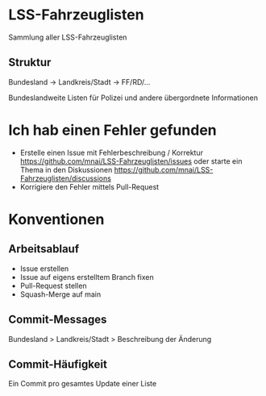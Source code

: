 # LSS-Fahrzeuglisten
Sammlung aller LSS-Fahrzeuglisten

## Struktur

Bundesland -> Landkreis/Stadt -> FF/RD/...

Bundeslandweite Listen für Polizei und andere übergordnete Informationen

# Ich hab einen Fehler gefunden
- Erstelle einen Issue mit Fehlerbeschreibung / Korrektur https://github.com/mnai/LSS-Fahrzeuglisten/issues oder starte ein Thema in den Diskussionen https://github.com/mnai/LSS-Fahrzeuglisten/discussions
- Korrigiere den Fehler mittels Pull-Request

# Konventionen

## Arbeitsablauf
- Issue erstellen
- Issue auf eigens erstelltem Branch fixen
- Pull-Request stellen
- Squash-Merge auf main

## Commit-Messages

Bundesland > Landkreis/Stadt > Beschreibung der Änderung

## Commit-Häufigkeit

Ein Commit pro gesamtes Update einer Liste
